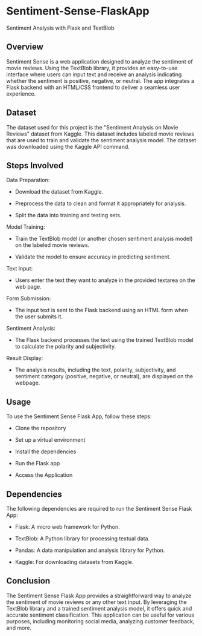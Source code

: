 # Sentiment-Sense-FlaskApp
Sentiment Analysis with Flask and TextBlob

## Overview
Sentiment Sense is a web application designed to analyze the sentiment of movie reviews. Using the TextBlob library, it provides an easy-to-use interface where users can input text and receive an analysis indicating whether the sentiment is positive, negative, or neutral. The app integrates a Flask backend with an HTML/CSS frontend to deliver a seamless user experience.

## Dataset
The dataset used for this project is the "Sentiment Analysis on Movie Reviews" dataset from Kaggle. This dataset includes labeled movie reviews that are used to train and validate the sentiment analysis model. The dataset was downloaded using the Kaggle API command.

## Steps Involved
Data Preparation:

* Download the dataset from Kaggle.
  
* Preprocess the data to clean and format it appropriately for analysis.
  
* Split the data into training and testing sets.
  
Model Training:

* Train the TextBlob model (or another chosen sentiment analysis model) on the labeled movie reviews.

* Validate the model to ensure accuracy in predicting sentiment.

Text Input:

* Users enter the text they want to analyze in the provided textarea on the web page.

Form Submission:

* The input text is sent to the Flask backend using an HTML form when the user submits it.

Sentiment Analysis:

* The Flask backend processes the text using the trained TextBlob model to calculate the polarity and subjectivity.

Result Display:

* The analysis results, including the text, polarity, subjectivity, and sentiment category (positive, negative, or neutral), are displayed on the webpage.

## Usage
To use the Sentiment Sense Flask App, follow these steps:

* Clone the repository

* Set up a virtual environment

* Install the dependencies

* Run the Flask app

* Access the Application

## Dependencies
The following dependencies are required to run the Sentiment Sense Flask App:

* Flask: A micro web framework for Python.

* TextBlob: A Python library for processing textual data.

* Pandas: A data manipulation and analysis library for Python.

* Kaggle: For downloading datasets from Kaggle.

## Conclusion
The Sentiment Sense Flask App provides a straightforward way to analyze the sentiment of movie reviews or any other text input. By leveraging the TextBlob library and a trained sentiment analysis model, it offers quick and accurate sentiment classification. This application can be useful for various purposes, including monitoring social media, analyzing customer feedback, and more.
